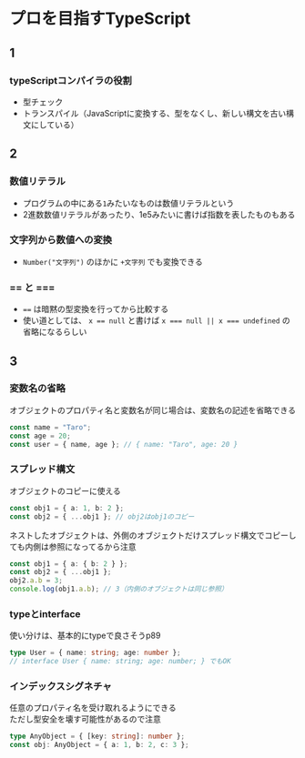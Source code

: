 # プロを目指すTypeScript

## 1

### typeScriptコンパイラの役割
- 型チェック
- トランスパイル（JavaScriptに変換する、型をなくし、新しい構文を古い構文にしている）

## 2

### 数値リテラル
- プログラムの中にある`1`みたいなものは数値リテラルという
- 2進数数値リテラルがあったり、1e5みたいに書けば指数を表したものもある

### 文字列から数値への変換
- `Number("文字列")` のほかに `+文字列` でも変換できる

### == と ===

- `==` は暗黙の型変換を行ってから比較する
- 使い道としては、 `x == null` と書けば  `x === null || x === undefined` の省略になるらしい

## 3

### 変数名の省略
オブジェクトのプロパティ名と変数名が同じ場合は、変数名の記述を省略できる

```ts
const name = "Taro";
const age = 20;
const user = { name, age }; // { name: "Taro", age: 20 }
```

### スプレッド構文
オブジェクトのコピーに使える

```ts
const obj1 = { a: 1, b: 2 };
const obj2 = { ...obj1 }; // obj2はobj1のコピー
```

ネストしたオブジェクトは、外側のオブジェクトだけスプレッド構文でコピーしても内側は参照になってるから注意

```ts
const obj1 = { a: { b: 2 } };
const obj2 = { ...obj1 };
obj2.a.b = 3;
console.log(obj1.a.b); // 3（内側のオブジェクトは同じ参照）
```

### typeとinterface
使い分けは、基本的にtypeで良さそうp89

```ts
type User = { name: string; age: number };
// interface User { name: string; age: number; } でもOK
```

### インデックスシグネチャ
任意のプロパティ名を受け取れるようにできる  
ただし型安全を壊す可能性があるので注意

```ts
type AnyObject = { [key: string]: number };
const obj: AnyObject = { a: 1, b: 2, c: 3 };
```
